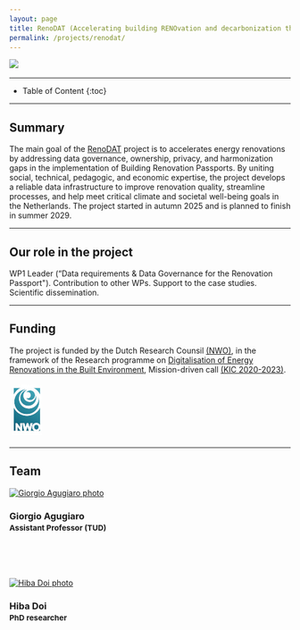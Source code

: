 ```yaml
---
layout: page
title: RenoDAT (Accelerating building RENOvation and decarbonization through DATa integration)
permalink: /projects/renodat/
---
```


<div class="row">
  <div class="col-sm-8 col-xs-8"><img class="img-responsive" src="{{ "img/cover.jpg" }}"></div>
</div>

- - -

* Table of Content
{:toc}

- - -
## Summary

The main goal of the [RenoDAT](https://doi.org/10.61686/XQBEG97133 ) project is to accelerates energy renovations by addressing data governance, ownership, privacy, and harmonization gaps in the implementation of Building Renovation Passports. By uniting social, technical, pedagogic, and economic expertise, the project develops a reliable data infrastructure to improve renovation quality, streamline processes, and help meet critical climate and societal well-being goals in the Netherlands.
The project started in autumn 2025 and is planned to finish in summer 2029.

- - -
## Our role in the project

WP1 Leader (“Data requirements & Data Governance for the Renovation Passport"). Contribution to other WPs. Support to the case studies. Scientific dissemination.

- - -
## Funding

The project is funded by the Dutch Research Counsil [(NWO)](https://www.nwo.nl/en), in the framework of the Research programme on [Digitalisation of Energy Renovations in the Built Environment](https://www.nwo.nl/en/researchprogrammes/knowledge-and-innovation-covenant/kic-2020-2023/mission-driven-calls-kic-2020-2023/digitalisation-of-energy-renovations-in-the-built-environment), Mission-driven call [(KIC 2020-2023)](https://www.nwo.nl/en/researchprogrammes/knowledge-and-innovation-covenant/kic-2020-2023/mission-driven-calls-kic-2020-2023).

<div class="row">
<div style="padding:5px" class="col-md-10 col-sm-10 col-xs-10"><img src="img/nwo_logo.jpg" alt="Funding agencies" ></div>
</div>

- - -

## Team

<div class="row">

  <div class="col-md-4 col-sm-4 col-xs-8 col-xs-offset-2 col-sm-offset-0 col-md-offset-0">
      <a href="https://3d.bk.tudelft.nl/gagugiaro"><img class="img-circle img-responsive" src="{{ site.baseurl }}/img/staff/giorgio.jpg" alt="Giorgio Agugiaro photo" /></a>
    <h3>Giorgio Agugiaro<br /><small>Assistant Professor (TUD)</small></h3>
    <p>
        <a href="https://3d.bk.tudelft.nl/gagugiaro"><i class="fas fa-home"></i></a>
        <a href="mailto:g.agugiaro@tudelft.nl"><i class="fas fa-envelope"></i></a><br/>
        <br/>
        <br/>
    </p>
  </div>

  <div class="col-md-4 col-sm-4 col-xs-8 col-xs-offset-2 col-sm-offset-0 col-md-offset-0">
      <a href="https://3d.bk.tudelft.nl/hiba"><img class="img-circle img-responsive" src="{{ site.baseurl }}/img/staff/hiba.jpeg" alt="Hiba Doi photo" /></a>
    <h3>Hiba Doi<br /><small>PhD researcher</small></h3>
    <p>
        <a href="https://3d.bk.tudelft.nl/hiba/"><i class="fas fa-home"></i></a>
        <a href="mailto:h.d.doi@tudelft.nl"><i class="fas fa-envelope"></i></a><br/>
        <br/>
        <br/>
    </p>
  </div>

</div>  
  
